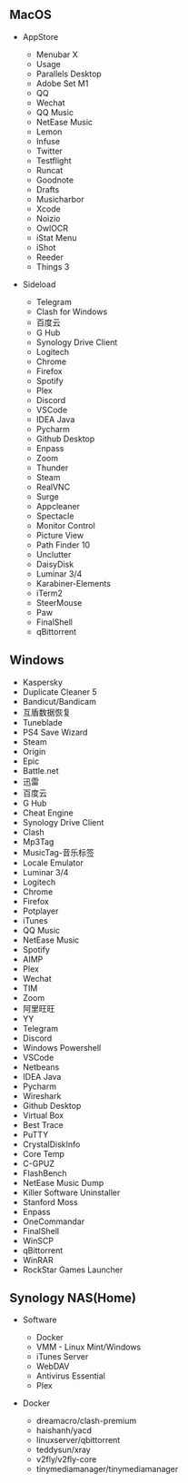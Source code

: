 ## MacOS

- AppStore
    - Menubar X
    - Usage
    - Parallels Desktop
    - Adobe Set M1
    - QQ
    - Wechat
    - QQ Music
    - NetEase Music
    - Lemon
    - Infuse
    - Twitter
    - Testflight
    - Runcat
    - Goodnote
    - Drafts
    - Musicharbor
    - Xcode
    - Noizio
    - OwlOCR
    - iStat Menu
    - iShot
    - Reeder
    - Things 3

- Sideload
    - Telegram
    - Clash for Windows
    - 百度云
    - G Hub
    - Synology Drive Client
    - Logitech
    - Chrome
    - Firefox
    - Spotify
    - Plex
    - Discord
    - VSCode
    - IDEA Java
    - Pycharm
    - Github Desktop
    - Enpass
    - Zoom
    - Thunder
    - Steam
    - RealVNC
    - Surge
    - Appcleaner
    - Spectacle
    - Monitor Control
    - Picture View
    - Path Finder 10
    - Unclutter
    - DaisyDisk
    - Luminar 3/4
    - Karabiner-Elements
    - iTerm2
    - SteerMouse
    - Paw
    - FinalShell
    - qBittorrent

## Windows

- Kaspersky
- Duplicate Cleaner 5
- Bandicut/Bandicam
- 互盾数据恢复
- Tuneblade
- PS4 Save Wizard
- Steam
- Origin
- Epic
- Battle.net
- 迅雷
- 百度云
- G Hub
- Cheat Engine
- Synology Drive Client
- Clash
- Mp3Tag
- MusicTag-音乐标签
- Locale Emulator
- Luminar 3/4
- Logitech
- Chrome
- Firefox
- Potplayer
- iTunes
- QQ Music
- NetEase Music
- Spotify
- AIMP
- Plex
- Wechat
- TIM
- Zoom
- 阿里旺旺
- YY
- Telegram
- Discord
- Windows Powershell
- VSCode
- Netbeans
- IDEA Java
- Pycharm
- Wireshark
- Github Desktop
- Virtual Box
- Best Trace
- PuTTY
- CrystalDiskInfo
- Core Temp
- C-GPUZ
- FlashBench
- NetEase Music Dump
- Killer Software Uninstaller
- Stanford Moss
- Enpass
- OneCommandar
- FinalShell
- WinSCP
- qBittorrent
- WinRAR
- RockStar Games Launcher


## Synology NAS(Home)

- Software
    - Docker
    - VMM - Linux Mint/Windows
    - iTunes Server
    - WebDAV
    - Antivirus Essential
    - Plex

- Docker
    - dreamacro/clash-premium
    - haishanh/yacd
    - linuxserver/qbittorrent
    - teddysun/xray
    - v2fly/v2fly-core
    - tinymediamanager/tinymediamanager
